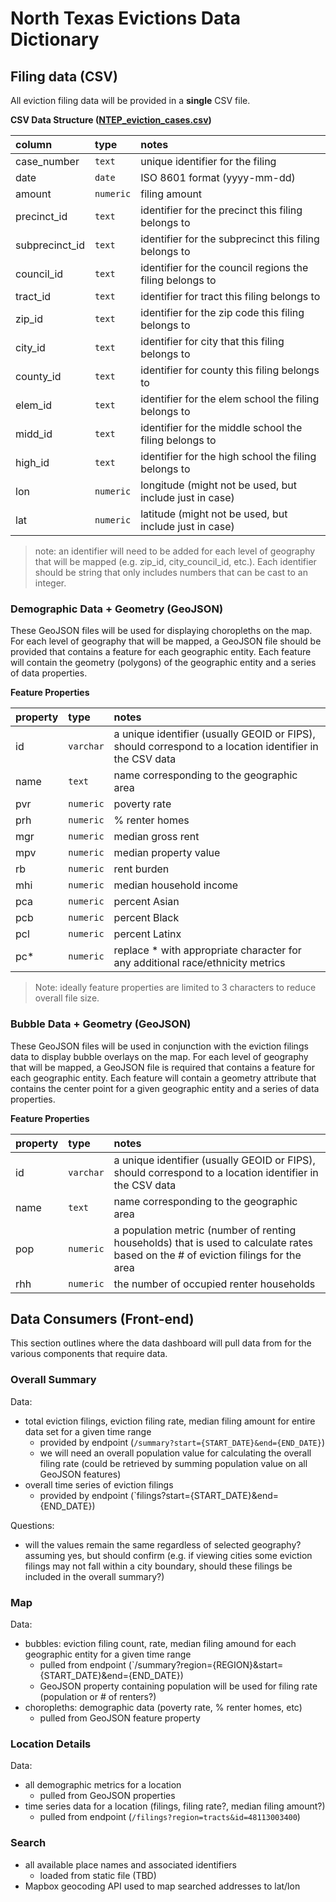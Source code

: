 # North Texas Evictions Data Dictionary

## Filing data (CSV)

All eviction filing data will be provided in a **single** CSV file.

**CSV Data Structure ([NTEP_eviction_cases.csv](https://github.com/childpovertyactionlab/cpal-evictions/blob/main/filing%20data/NTEP_eviction_cases.csv))**

| column      | type      | notes                                                    |
| :---------- | :-------- | :------------------------------------------------------- |
| case_number | `text`    | unique identifier for the filing                         |
| date        | `date`    | ISO 8601 format (yyyy-mm-dd)                             |
| amount      | `numeric` | filing amount                                            |
| precinct_id | `text`    | identifier for the precinct this filing belongs to       |
| subprecinct_id | `text` | identifier for the subprecinct this filing belongs to    |
| council_id  | `text`    | identifier for the council regions the filing belongs to |
| tract_id    | `text`    | identifier for tract this filing belongs to              |
| zip_id      | `text`    | identifier for the zip code this filing belongs to       |
| city_id     | `text`    | identifier for city that this filing belongs to          |
| county_id   | `text`    | identifier for county this filing belongs to             |
| elem_id     | `text`    | identifier for the elem school the filing belongs to     |
| midd_id     | `text`    | identifier for the middle school the filing belongs to   |
| high_id     | `text`    | identifier for the high school the filing belongs to     |
| lon         | `numeric` | longitude (might not be used, but include just in case)  |
| lat         | `numeric` | latitude (might not be used, but include just in case)   |

> note: an identifier will need to be added for each level of geography that will be mapped (e.g. zip_id, city_council_id, etc.). Each identifier should be string that only includes numbers that can be cast to an integer.

### Demographic Data + Geometry (GeoJSON)

These GeoJSON files will be used for displaying choropleths on the map. For each level of geography that will be mapped, a GeoJSON file should be provided that contains a feature for each geographic entity. Each feature will contain the geometry (polygons) of the geographic entity and a series of data properties.

**Feature Properties**

| property | type      | notes                                                                                                   |
| :------- | :-------- | :------------------------------------------------------------------------------------------------------ |
| id       | `varchar` | a unique identifier (usually GEOID or FIPS), should correspond to a location identifier in the CSV data |
| name     | `text`    | name corresponding to the geographic area                                                               |
| pvr      | `numeric` | poverty rate                                                                                            |
| prh      | `numeric` | % renter homes                                                                                          |
| mgr      | `numeric` | median gross rent                                                                                       |
| mpv      | `numeric` | median property value                                                                                   |
| rb       | `numeric` | rent burden                                                                                             |
| mhi      | `numeric` | median household income                                                                                 |
| pca      | `numeric` | percent Asian                                                                                           |
| pcb      | `numeric` | percent Black                                                                                           |
| pcl      | `numeric` | percent Latinx                                                                                          |
| pc\*     | `numeric` | replace \* with appropriate character for any additional race/ethnicity metrics                         |

> Note: ideally feature properties are limited to 3 characters to reduce overall file size.

### Bubble Data + Geometry (GeoJSON)

These GeoJSON files will be used in conjunction with the eviction filings data to display bubble overlays on the map. For each level of geography that will be mapped, a GeoJSON file is required that contains a feature for each geographic entity. Each feature will contain a geometry attribute that contains the center point for a given geographic entity and a series of data properties.

**Feature Properties**

| property | type      | notes                                                                                                                              |
| :------- | :-------- | :--------------------------------------------------------------------------------------------------------------------------------- |
| id       | `varchar` | a unique identifier (usually GEOID or FIPS), should correspond to a location identifier in the CSV data                            |
| name     | `text`    | name corresponding to the geographic area                                                                                          |
| pop      | `numeric` | a population metric (number of renting households) that is used to calculate rates based on the # of eviction filings for the area |
| rhh      | `numeric` | the number of occupied renter households |



## Data Consumers (Front-end)

This section outlines where the data dashboard will pull data from for the various components that require data.

### Overall Summary

Data:

- total eviction filings, eviction filing rate, median filing amount for entire data set for a given time range
  - provided by endpoint (`/summary?start={START_DATE}&end={END_DATE}`)
  - we will need an overall population value for calculating the overall filing rate (could be retrieved by summing population value on all GeoJSON features)
- overall time series of eviction filings
  - provided by endpoint (`filings?start={START_DATE}&end={END_DATE})

Questions:

- will the values remain the same regardless of selected geography? assuming yes, but should confirm (e.g. if viewing cities some eviction filings may not fall within a city boundary, should these filings be included in the overall summary?)

### Map

Data:

- bubbles: eviction filing count, rate, median filing amound for each geographic entity for a given time range
  - pulled from endpoint (`/summary?region={REGION}&start={START_DATE}&end={END_DATE})
  - GeoJSON property containing population will be used for filing rate (population or # of renters?)
- choropleths: demographic data (poverty rate, % renter homes, etc)
  - pulled from GeoJSON feature property

### Location Details

Data:

- all demographic metrics for a location
  - pulled from GeoJSON properties
- time series data for a location (filings, filing rate?, median filing amount?)
  - pulled from endpoint (`/filings?region=tracts&id=48113003400`)

### Search

- all available place names and associated identifiers
  - loaded from static file (TBD)
- Mapbox geocoding API used to map searched addresses to lat/lon
